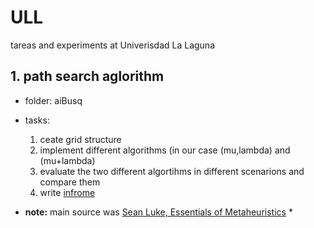 # ULL
tareas and experiments at Univerisdad La Laguna


## 1. path search aglorithm

* folder: aiBusq
* tasks: 
    1.  ceate grid structure 
    2.  implement different algorithms (in our case (mu,lambda) and (mu+lambda)
    3.  evaluate the two different algortihms in different scenarions and compare them
    4.  write [infrome](./aiBusq/informev2.pdf)

* __note:__ main source was [Sean Luke, Essentials of Metaheuristics](https://cs.gmu.edu/~sean/book/metaheuristics/Essentials.pdf) *
